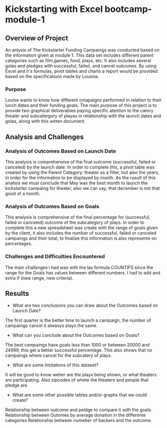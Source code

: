 # Kickstarting with Excel bootcamp-module-1 

## Overview of Project

An anlysis of The Kickstarter Funding Campaings was conducted based on the information given at module 1. This data set includes different parent categories such as film,games, food, plays, etc. It also includes several golas and pledges with successful, failed, and cancel outcomes. By using Excel and it´s formulas, pivot tables and charts a report would be provided based on the specifications made by Lousise.  


### Purpose

Louise wants to know how different cmapaigns performed in relation to their lunch dates and their funding goals. The main purpose of this project is to provide two graphical deliverables paying specific atention to the catory theater and subcatergory of playas in relationship with the launch dates and golas, along with this witten document. 

## Analysis and Challenges




### Analysis of Outcomes Based on Launch Date

This analysis is comprehensive of the final outcome (successful, failed or canceled) by the launch date. In order to complete this, a pivot table was created by using the Parent Category: theater as a filter, but also the years, in order for the information to be displayed by month. As the rusult of this analisis we must conclude that May was the best month to launch the kickstarter campaing for theater, also we can say, that december is not that good of a month. 

### Analysis of Outcomes Based on Goals

This analysis is comprehensive of the final percentage for (successful, failed or canceled) outcome of the subcategory of plays. In order to complete this a new spreadsheet was create with the range of goals given by the client, it also includes the number of successful, failed or canceled campaings and their total, to finalize this information is also represente on percentages. 


### Challenges and Difficulties Encountered

The main challanges i had was with the las formula COUNTIFS since the range for the Goals has values between different numbers. I had to add and extra if (new range, new criteria).

## Results

- What are two conclusions you can draw about the Outcomes based on Launch Date?

The first quarter is the better time to launch a campaign, the number of campaings cancel it alwasys stays the same. 

- What can you conclude about the Outcomes based on Goals?

The best campaings have goals less than 1000 or between 20000 and 24999, this get a better successful percentage. This also shows that no campaings where cancel for the subcatery of plays. 

- What are some limitations of this dataset?

It will be good to know weher are the plays being shown, or what theaters are participating. Also zipcodes of whete the theaters and people that pledge are. 

- What are some other possible tables and/or graphs that we could create?

Relationship between outcome and peldge to compare it with the goals. 
Relationship between Outomes by average donation in the differente categories
Relationship between numeber of backers and the outcome. 